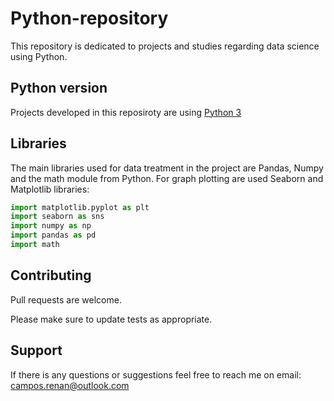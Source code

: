 # Python-repository

This repository is dedicated to projects and studies regarding data science using Python.

## Python version

Projects developed in this reposiroty are using [Python 3](https://www.python.org/downloads/)

## Libraries

The main libraries used for data treatment in the project are Pandas, Numpy and the math module from Python. For graph plotting are used Seaborn and Matplotlib libraries:

```python
import matplotlib.pyplot as plt
import seaborn as sns
import numpy as np
import pandas as pd
import math
```

## Contributing
Pull requests are welcome.

Please make sure to update tests as appropriate.

## Support
If there is any questions or suggestions feel free to reach me on email: campos.renan@outlook.com
